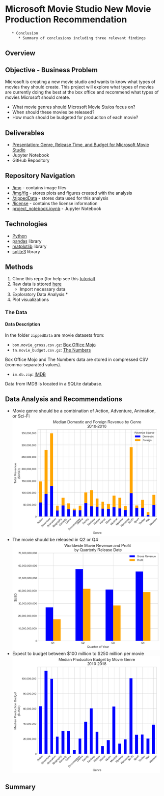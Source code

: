 # Microsoft Movie Studio New Movie Production Recommendation
       
       * Conclusion
          * Summary of conclusions including three relevant findings

## Overview


## Objective - Business Problem
Microsoft is creating a new movie studio and wants to know what types of movies they should create. This project will explore what types of movies are currently doing the best at the box office and recommend what types of movies Microsoft should create.

* What movie genres should Microsoft Movie Stuios focus on?
* When should these movies be released?
* How much should be budgeted for produciton of each movie?

## Deliverables
* [Presentation:  Genre, Release Time, and Budget for Microsoft Movie Studio](https://docs.google.com/presentation/d/1FRCtFUkY__pndP7pPa4Z1vMWZ-83tGATsAjRPp5Ye9U/edit?usp=sharing)
* Jupyter Notebook
* GitHub Repository

## Repository Navigation
* [/img](./img) - contains image files
* [/img/fig](./img/fig) - stores plots and figures created with the analysis
* [/zippedData](./zippedData) - stores data used for this analysis
* [/license](./license) - contains the license information
* [project_notebook.ipynb](project_notebook.ipynb) - Jupyter Notebook 

## Technologies
* [Python](https://www.python.org/)
* [pandas](https://pandas.pydata.org/) library
* [matplotlib](https://matplotlib.org/) library
* [sqlite3](https://docs.python.org/3/library/sqlite3.html) library

## Methods
1. Clone this repo (for help see this [tutorial](https://help.github.com/articles/cloning-a-repository/)).
2. Raw data is sttored [here](../zippedData)
	* Import necessary data
3. Exploratory Data Analysis
	* 
4. Plot visualizations

### The Data

#### Data Description

In the folder `zippedData` are movie datasets from:

* `bom.movie_gross.csv.gz`: [Box Office Mojo](https://www.boxofficemojo.com/)
* `tn.movie_budget.csv.gz`: [The Numbers](https://www.the-numbers.com/)

Box Office Mojo and The Numbers data are stored in compressed CSV (comma-separated values).

* `im.db.zip`: [IMDB](https://www.imdb.com/)

Data from IMDB is located in a SQLite database.

## Data Analysis and Recommendations

* Movie genre should be a combination of Action, Adventure, Animation, or Sci-Fi
![Average Revenue by Genre](./img/fig/barplot_genre_revenue.png)
* The movie should be released in Q2 or Q4
![Revenue by quarterly release time](./img/fig/barplot_comp_quarter.png)
* Expect to budget between $100 million to $250 million per movie
![Average Buget by Genre](./img/fig/barplot_genre_budget.png)

## Summary


